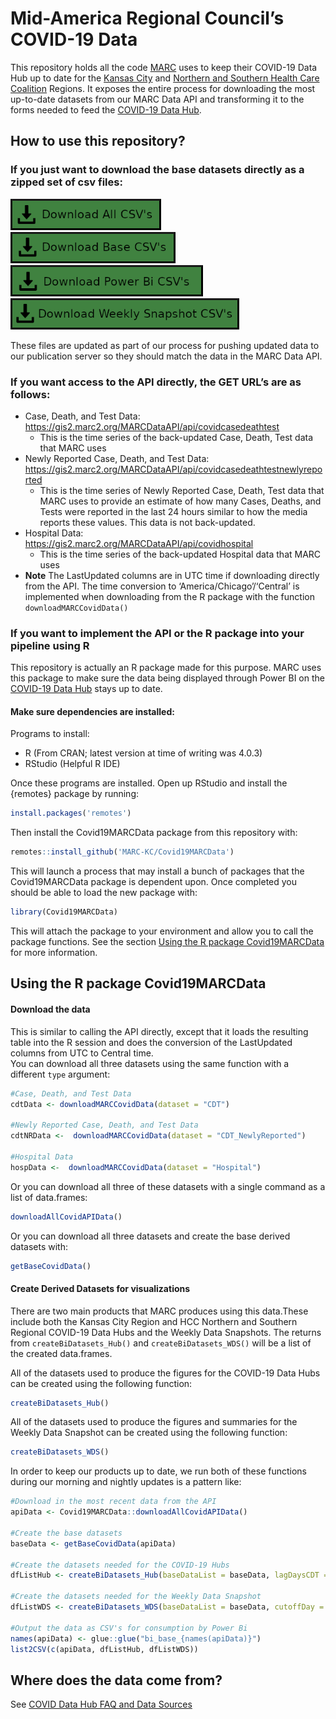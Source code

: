 
<!-- README.md is generated from README.Rmd. Please edit that file -->

# Mid-America Regional Council’s COVID-19 Data

This repository holds all the code [MARC](https://www.marc.org/) uses to
keep their COVID-19 Data Hub up to date for the [Kansas
City](https://marc2.org/covidhub/) and [Northern and Southern Health
Care Coalition](https://marc2.org/hcchub/) Regions. It exposes the
entire process for downloading the most up-to-date datasets from our
MARC Data API and transforming it to the forms needed to feed the
[COVID-19 Data Hub](https://marc2.org/covidhub/).

## How to use this repository?

### If you just want to download the base datasets directly as a zipped set of csv files:

<!-- [<img src="man/figures/downloadCSVs.png" height="50px">](https://marc2.org/coviddata/regionalcovid_datadictionary.xlsx) -->

[<img src="man/figures/downloadAllCSVs.png" height="50px" title="Download All COVID-19 Datasets as Zipped CSV's">](https://marc2.org/coviddata/CovidData_All.zip)
[<img src="man/figures/downloadBaseCSVs.png" height="50px" title="Download All API COVID-19 Datasets as Zipped CSV's">](https://marc2.org/coviddata/CovidData_Base.zip)  
[<img src="man/figures/downloadPowerBiCSVs.png" height="50px" title="Download All Power BI COVID-19 Datasets as Zipped CSV's">](https://marc2.org/coviddata/CovidData_PBI.zip)
[<img src="man/figures/downloadWeeklySnapshotCSVs.png" height="50px" title="Download All Weekly Data Snapshot COVID-19 Datasets as Zipped CSV's">](https://marc2.org/coviddata/CovidData_WDS.zip)

These files are updated as part of our process for pushing updated data
to our publication server so they should match the data in the MARC Data
API.

### If you want access to the API directly, the GET URL’s are as follows:

-   Case, Death, and Test Data:
    </br><https://gis2.marc2.org/MARCDataAPI/api/covidcasedeathtest>
    -   This is the time series of the back-updated Case, Death, Test
        data that MARC uses
-   Newly Reported Case, Death, and Test Data:
    </br><https://gis2.marc2.org/MARCDataAPI/api/covidcasedeathtestnewlyreported>
    -   This is the time series of Newly Reported Case, Death, Test data
        that MARC uses to provide an estimate of how many Cases, Deaths,
        and Tests were reported in the last 24 hours similar to how the
        media reports these values. This data is not back-updated.
-   Hospital Data:
    </br><https://gis2.marc2.org/MARCDataAPI/api/covidhospital>
    -   This is the time series of the back-updated Hospital data that
        MARC uses
-   **Note** The LastUpdated columns are in UTC time if downloading
    directly from the API. The time conversion to
    ‘America/Chicago’/‘Central’ is implemented when downloading from the
    R package with the function `downloadMARCCovidData()`

### If you want to implement the API or the R package into your pipeline using R

This repository is actually an R package made for this purpose. MARC
uses this package to make sure the data being displayed through Power BI
on the [COVID-19 Data Hub](https://marc2.org/covidhub/) stays up to
date.

#### Make sure dependencies are installed:

Programs to install:

-   R (From CRAN; latest version at time of writing was 4.0.3)
-   RStudio (Helpful R IDE)

Once these programs are installed. Open up RStudio and install the
{remotes} package by running:

``` r
install.packages('remotes')
```

Then install the Covid19MARCData package from this repository with:

``` r
remotes::install_github('MARC-KC/Covid19MARCData')
```

This will launch a process that may install a bunch of packages that the
Covid19MARCData package is dependent upon. Once completed you should be
able to load the new package with:

``` r
library(Covid19MARCData)
```

This will attach the package to your environment and allow you to call
the package functions. See the section [Using the R package
Covid19MARCData](#using-the-r-package-covid19marcdata) for more
information.

## Using the R package Covid19MARCData

#### Download the data

This is similar to calling the API directly, except that it loads the
resulting table into the R session and does the conversion of the
LastUpdated columns from UTC to Central time.  
You can download all three datasets using the same function with a
different `type` argument:

``` r
#Case, Death, and Test Data
cdtData <- downloadMARCCovidData(dataset = "CDT")

#Newly Reported Case, Death, and Test Data
cdtNRData <-  downloadMARCCovidData(dataset = "CDT_NewlyReported")

#Hospital Data
hospData <-  downloadMARCCovidData(dataset = "Hospital")
```

Or you can download all three of these datasets with a single command as
a list of data.frames:

``` r
downloadAllCovidAPIData()
```

Or you can download all three datasets and create the base derived
datasets with:

``` r
getBaseCovidData()
```

#### Create Derived Datasets for visualizations

There are two main products that MARC produces using this data.These
include both the Kansas City Region and HCC Northern and Southern
Regional COVID-19 Data Hubs and the Weekly Data Snapshots. The returns
from `createBiDatasets_Hub()` and `createBiDatasets_WDS()` will be a
list of the created data.frames.

All of the datasets used to produce the figures for the COVID-19 Data
Hubs can be created using the following function:

``` r
createBiDatasets_Hub()
```

All of the datasets used to produce the figures and summaries for the
Weekly Data Snapshot can be created using the following function:

``` r
createBiDatasets_WDS()
```

In order to keep our products up to date, we run both of these functions
during our morning and nightly updates is a pattern like:

``` r
#Download in the most recent data from the API 
apiData <- Covid19MARCData::downloadAllCovidAPIData()

#Create the base datasets
baseData <- getBaseCovidData(apiData)

#Create the datasets needed for the COVID-19 Hubs
dfListHub <- createBiDatasets_Hub(baseDataList = baseData, lagDaysCDT = 10, lagDaysHosp = 2)

#Create the datasets needed for the Weekly Data Snapshot
dfListWDS <- createBiDatasets_WDS(baseDataList = baseData, cutoffDay = 'Sunday', lagDaysCDT = 10, lagDaysHosp = 2)

#Output the data as CSV's for consumption by Power Bi
names(apiData) <- glue::glue("bi_base_{names(apiData)}")
list2CSV(c(apiData, dfListHub, dfListWDS))
```

## Where does the data come from?

See [COVID Data Hub FAQ and Data
Sources](https://experience.arcgis.com/experience/04aa1fd0d1184d139cfa4e3fa97fea6d/page/page_33/)
